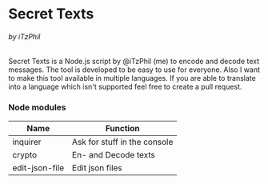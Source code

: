 # Secret Texts
###### by iTzPhil


Secret Texts is a Node.js script by @iTzPhil (me) to encode and decode text messages. The tool is developed to be easy to use for everyone.  Also I want to make this tool available in multiple languages. If you are able to translate into a language which isn't supported feel free to create a pull request. 


### Node modules
| Name  | Function  |
| ------------ | ------------ |
|  inquirer | Ask for stuff in the console  |
| crypto  | En- and Decode texts  |
| edit-json-file  | Edit json files  |





